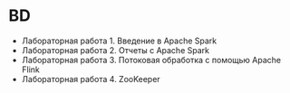 # BD
- Лабораторная работа 1. Введение в Apache Spark
- Лабораторная работа 2. Отчеты с Apache Spark
- Лабораторная работа 3. Потоковая обработка с помощью Apache Flink
- Лабораторная работа 4. ZooKeeper 
